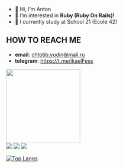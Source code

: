 - 👋 Hi, I’m Anton
- 👀 I’m interested in **Ruby (Ruby On Rails)!**
- 🌱 I currently study at School 21 (Ecole 42)

## HOW TO REACH ME
- **email**: chtotib.yudin@mail.ru
- **telegram**: https://t.me/ikaelFess


<img align='center' src='https://media.giphy.com/media/bcKmIWkUMCjVm/giphy.gif' width='200"'> </br>
<img src="https://img.shields.io/badge/-C-649bd2?style=for-the-badge&logo=C&logoColor=white"/>
<img src="https://img.shields.io/badge/-C++-00599d?style=for-the-badge&logo=CPLUSPLUS&logoColor=white"/>
<img src="https://img.shields.io/badge/-DOCKER-119fdb?style=for-the-badge&logo=DOCKER&logoColor=white"/>


[![Top Langs](https://github-readme-stats.vercel.app/api/top-langs/?username=ikael21&theme=buefy&border_radius=16)](https://github.com/anuraghazra/github-readme-stats)

<!---
ikael21/ikael21 is a ✨ special ✨ repository because its `README.md` (this file) appears on your GitHub profile.
You can click the Preview link to take a look at your changes.
--->
